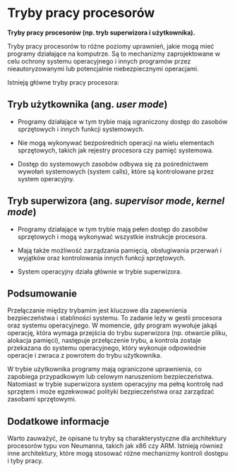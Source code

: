 # **Tryby pracy procesorów**

**Tryby pracy procesorów (np. tryb superwizora i użytkownika).**

Tryby pracy procesorów to różne poziomy uprawnień, jakie mogą mieć programy działające na komputrze. Są to mechanizmy zaprojektowane w celu ochrony systemu operacyjnego i innych programów przez nieautoryzowanymi lub potencjalnie niebezpiecznymi operacjami.

Istnieją główne tryby pracy procesora:

## **Tryb użytkownika (ang. _user mode_)**

-   Programy działające w tym trybie mają ograniczony dostęp do zasobów sprzętowych i innych funkcji systemowych.

-   Nie mogą wykonywać bezpośrednich operacji na wielu elementach sprzętowych, takich jak rejestry procesora czy pamięć systemowa.

-   Dostęp do systemowych zasobów odbywa się za pośrednictwem wywołań systemowych (system calls), które są kontrolowane przez system operacyjny.

## **Tryb superwizora (ang. _supervisor mode_, _kernel mode_)**

-   Programy działające w tym trybie mają pełen dostęp do zasobów sprzętowych i mogą wykonywać wszystkie instrukcje procesora.

-   Mają także możliwość zarządzania pamięcią, obsługiwania przerwań i wyjątków oraz kontrolowania innych funkcji sprzętowych.

-   System operacyjny działa głównie w trybie superwizora.

## **Podsumowanie**

Przełączanie między trybamim jest kluczowe dla zapewnienia bezpieczeństwa i stabliności systemu. To zadanie leży w gestii procesora oraz systemu operacyjnego. W momencie, gdy program wywołuje jakąś operację, która wymaga przejścia do trybu superwizora (np. otwarcie pliku, alokacja pamięci), następuje przełączenie trybu, a kontrola zostaje przekazana do systemu operacyjnego, który wykonuje odpowiednie operacje i zwraca z powrotem do trybu użytkownika.

W trybie użytkownika programy mają ograniczone uprawnienia, co zapobiega przypadkowym lub celowym naruszeniom bezpieczeństwa. Natomiast w trybie superwizora system operacyjny ma pełną kontrolę nad sprzętem i może egzekwować polityki bezpieczeństwa oraz zarządzać zasobami sprzętowymi.

## **Dodatkowe informacje**

Warto zauważyć, że opisane tu tryby są charakterystyczne dla architektury procesorów typu von Neumanna, takich jak x86 czy ARM. Istnieją również inne architektury, które mogą stosować różne mechanizmy kontroli dostępu i tyby pracy.
